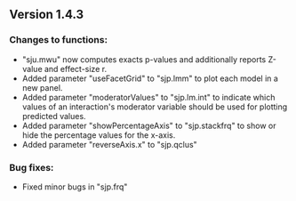 Version 1.4.3
------------------------------------------------------------------------------
### Changes to functions:
* "sju.mwu" now computes exacts p-values and additionally reports Z-value and effect-size r.
* Added parameter "useFacetGrid" to "sjp.lmm" to plot each model in a new panel.
* Added parameter "moderatorValues" to "sjp.lm.int" to indicate which values of an interaction's moderator variable should be used for plotting predicted values.
* Added parameter "showPercentageAxis" to "sjp.stackfrq" to show or hide the percentage values for the x-axis.
* Added parameter "reverseAxis.x" to "sjp.qclus"

### Bug fixes:
* Fixed minor bugs in "sjp.frq"
